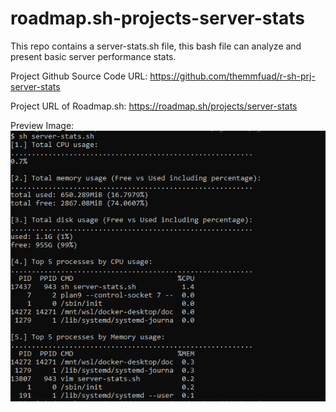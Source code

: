 # roadmap.sh-projects-server-stats

This repo contains a server-stats.sh file, this bash file can analyze and present basic server performance stats.

Project Github Source Code URL:
https://github.com/themmfuad/r-sh-prj-server-stats

Project URL of Roadmap.sh:
https://roadmap.sh/projects/server-stats

Preview Image:
![preview-image](preview.png)
